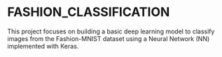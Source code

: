 # FASHION_CLASSIFICATION
This project focuses on building a basic deep learning model to classify images from the Fashion-MNIST dataset using a Neural Network (NN) implemented with Keras.
